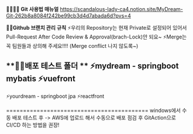 **👨‍👩‍👧‍👦 Git 사용법 매뉴얼**
https://scandalous-lady-ca4.notion.site/MyDream-Git-262b8a8084f242be99cb3d4d7abada6d?pvs=4

**👍🏻Github 브랜치 관리 규칙**
⚡우리의 Repository는  현재 Private로 설정되어 있어서 Pull-Request After Code Review & Approval(brach-Lock)안 되요~
⚡Merge는 꼭 팀원들과 상의해 주세요!!!! (Merge conflict 나지 않도록~)


**👍🏻배포 테스트 폴더 **
⚡mydream - springboot mybatis 
⚡vuefront 
-------------------------------------
⚡yourdream - springboot jpa
⚡reactfront 

==========================================
windows에서 수동 배포 테스트 후 -> AWS에 업로드 해서 수동으로 배포 점검 후 GitAction으로 CI/CD 하는 방법을 권장!

